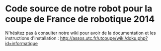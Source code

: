 Code source de notre robot pour la coupe de France de robotique 2014
=========

N'hésitez pas à consulter notre wiki pour avoir de la documentation et les instructions d'installation : http://assos.utc.fr/utcoupe/wiki/doku.php?id=informatique
